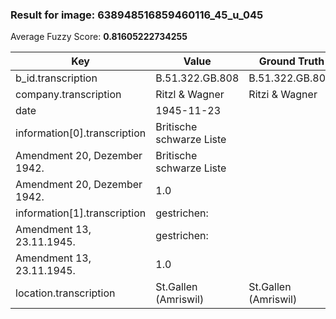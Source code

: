 ### Result for image: 638948516859460116_45_u_045
Average Fuzzy Score: **0.81605222734255**
<small>

| Key | Value | Ground Truth | Score |
| --- | --- | --- | --- |
| b_id.transcription | B.51.322.GB.808 | B.51.322.GB.808. | 0.967741935483871 |
| company.transcription | Ritzl & Wagner | Ritzi & Wagner | 0.9285714285714286 |
| date | 1945-11-23 |  | 0.0 |
| information[0].transcription | Britische schwarze Liste
Amendment 20, Dezember 1942. | Britische schwarze Liste
Amendment 20, Dezember 1942. | 1.0 |
| information[1].transcription | gestrichen:
Amendment 13, 23.11.1945. | gestrichen:
Amendment 13, 23.11.1945. | 1.0 |
| location.transcription | St.Gallen (Amriswil) | St.Gallen (Amriswil) | 1.0 |

</small>
